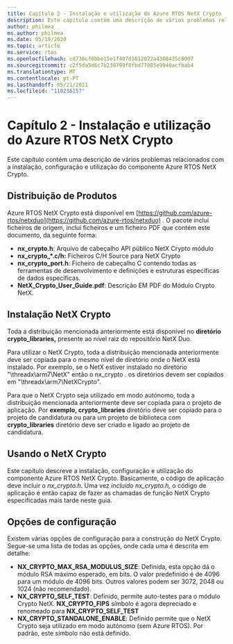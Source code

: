 ```yaml
---
title: Capítulo 2 - Instalação e utilização do Azure RTOS NetX Crypto
description: Este capítulo contém uma descrição de vários problemas relacionados com a instalação, configuração e utilização do componente NetX Crypto.
author: philmea
ms.author: philmea
ms.date: 05/19/2020
ms.topic: article
ms.service: rtos
ms.openlocfilehash: cd736cf6bbe15e1f407d1812072a4308435c8007
ms.sourcegitcommit: c2f5da5d6c7b230799f8fbd77885e9940acfbab4
ms.translationtype: MT
ms.contentlocale: pt-PT
ms.lasthandoff: 05/21/2021
ms.locfileid: "110236157"
---
```

# <a name="chapter-2---installation-and-use-of-azure-rtos-netx-crypto"></a>Capítulo 2 - Instalação e utilização do Azure RTOS NetX Crypto

Este capítulo contém uma descrição de vários problemas relacionados com a instalação, configuração e utilização do componente Azure RTOS NetX Crypto.

## <a name="product-distribution"></a>Distribuição de Produtos

Azure RTOS NetX Crypto está disponível em [https://github.com/azure-rtos/netxduo](https://github.com/azure-rtos/netxduo) . O pacote inclui ficheiros de origem, inclui ficheiros e um ficheiro PDF que contém este documento, da seguinte forma:

- **nx_crypto.h**: Arquivo de cabeçalho API público NetX Crypto módulo
- **nx_crypto_*.c/h:** Ficheiros C/H Source para NetX Crypto
- **nx_crypto_port.h**: Ficheiro de cabeçalho C contendo todas as ferramentas de desenvolvimento e definições e estruturas específicas de dados específicas.
- **NetX_Crypto_User_Guide.pdf**: Descrição EM PDF do Módulo Crypto NetX.

## <a name="netx-crypto-installation"></a>Instalação NetX Crypto

Toda a distribuição mencionada anteriormente está disponível no **diretório crypto_libraries,** presente ao nível raiz do repositório NetX Duo.

Para utilizar o NetX Crypto, toda a distribuição mencionada anteriormente deve ser copiada para o mesmo nível de diretório onde o NetX está instalado. Por exemplo, se o NetX estiver instalado no diretório "\threadx\arm7\NetX" então o nx_crypto *.* os diretórios devem ser copiados em "\threadx\arm7\NetXCrypto".

Para que o NetX Crypto seja utilizado em modo autónomo, toda a distribuição mencionada anteriormente deve ser copiada para o projeto de aplicação. Por **exemplo, crypto_libraries** diretório deve ser copiado para o projeto de candidatura ou para um projeto de biblioteca com **crypto_libraries** diretório deve ser criado e ligado ao projeto de candidatura. 

## <a name="using-netx-crypto"></a>Usando o NetX Crypto

Este capítulo descreve a instalação, configuração e utilização do componente Azure RTOS NetX Crypto. Basicamente, o código de aplicação deve incluir o *nx_crypto.h*.  Uma vez *incluído nx_crypto.h,* o código de aplicação é então capaz de fazer as chamadas de função NetX Crypto especificadas mais tarde neste guia.

## <a name="configuration-options"></a>Opções de configuração

Existem várias opções de configuração para a construção do NetX Crypto. Segue-se uma lista de todas as opções, onde cada uma é descrita em detalhe:

- **NX_CRYPTO_MAX_RSA_MODULUS_SIZE**: Definida, esta opção dá o módulo RSA máximo esperado, em bits. O valor predefinido é de 4096 para um módulo de 4096 bits. Outros valores podem ser 3072, 2048 ou 1024 (não recomendado).
- **NX_CRYPTO_SELF_TEST**: Definido, permite auto-testes para o módulo Crypto NetX. **NX_CRYPTO_FIPS** símbolo é agora depreciado e renomeado para **NX_CRYPTO_SELF_TEST**
- **NX_CRYPTO_STANDALONE_ENABLE**: Definido permite que o NetX Crypto seja utilizado em modo autónomo (sem Azure RTOS). Por padrão, este símbolo não está definido.
